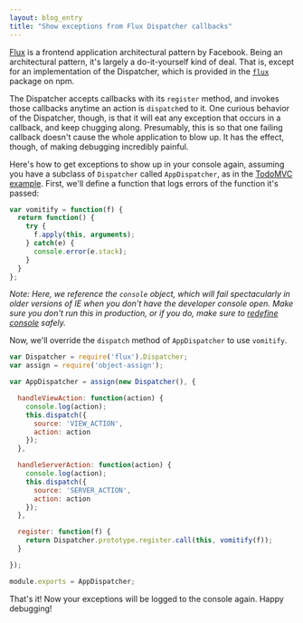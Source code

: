 ```yaml
---
layout: blog_entry
title: "Show exceptions from Flux Dispatcher callbacks"
---
```


[Flux][1] is a frontend application architectural pattern by Facebook. Being an
architectural pattern, it's largely a do-it-yourself kind of deal. That is,
except for an implementation of the Dispatcher, which is provided in the
[`flux`][2] package on npm.

The Dispatcher accepts callbacks with its `register` method, and invokes those
callbacks anytime an action is `dispatch`ed to it. One curious behavior of the
Dispatcher, though, is that it will eat any exception that occurs in a callback,
and keep chugging along. Presumably, this is so that one failing callback
doesn't cause the whole application to blow up. It has the effect, though, of
making debugging incredibly painful.

Here's how to get exceptions to show up in your console again, assuming you have
a subclass of `Dispatcher` called `AppDispatcher`, as in the
[TodoMVC example][3]. First, we'll define a function that logs errors of the
function it's passed:

```javascript
var vomitify = function(f) {
  return function() {
    try {
      f.apply(this, arguments);
    } catch(e) {
      console.error(e.stack);
    }
  }
};
```

*Note: Here, we reference the `console` object, which will fail spectacularly in
older versions of IE when you don't have the developer console open. Make sure
you don't run this in production, or if you do, make sure to [redefine
console][4] safely.*

Now, we'll override the `dispatch` method of `AppDispatcher` to use `vomitify`.

```javascript
var Dispatcher = require('flux').Dispatcher;
var assign = require('object-assign');

var AppDispatcher = assign(new Dispatcher(), {

  handleViewAction: function(action) {
    console.log(action);
    this.dispatch({
      source: 'VIEW_ACTION',
      action: action
    });
  },

  handleServerAction: function(action) {
    console.log(action);
    this.dispatch({
      source: 'SERVER_ACTION',
      action: action
    });
  },

  register: function(f) {
    return Dispatcher.prototype.register.call(this, vomitify(f));
  }

});

module.exports = AppDispatcher;
```


That's it! Now your exceptions will be logged to the console again. Happy
debugging!

[1]: https://github.com/facebook/flux
[2]: https://www.npmjs.org/package/flux
[3]: https://github.com/facebook/flux/blob/c858b918bf4dca1a116ff2ef8fe3e098ab2a9710/examples/flux-todomvc/js/dispatcher/AppDispatcher.js
[4]: http://stackoverflow.com/questions/1114187/is-it-a-bad-idea-to-leave-firebug-console-log-calls-in-your-producton-javascri
